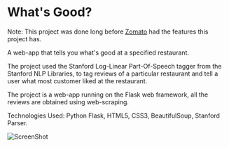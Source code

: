 # What's Good?

Note: This project was done long before [Zomato](https://www.zomato.com) had the features this project has.

A web-app that tells you what's good at a specified restaurant.

The project used the Stanford Log-Linear Part-Of-Speech tagger from the Stanford NLP Libraries, to tag reviews of a particular restaurant and tell a user what most customer liked at the restaurant.

The project is a web-app running on the Flask web framework, all the reviews are obtained using web-scraping.

Technologies Used: Python Flask, HTML5, CSS3, BeautifulSoup, Stanford Parser.

![ScreenShot](https://cdn.pbrd.co/images/8i47kvz5I.png)
